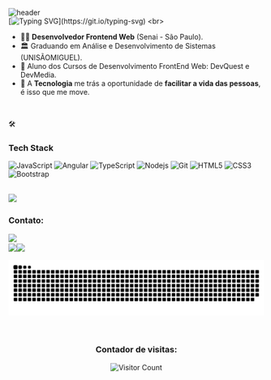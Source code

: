 ![header](https://capsule-render.vercel.app/api?type=Waving&color=gradient&customColorList=0,29,2,5,30&height=200&section=header&text=Weydson%20Bruno&fontSize=60&animation=fadeIn)
<br>
[![Typing SVG](https://readme-typing-svg.demolab.com?font=Fira+Code&size=30&pause=1000&center=true&vCenter=true&width=1000&lines=Ol%C3%A1%2C++Bem-vindo(a)+ao+meu+reposit%C3%B3rio;Fique+à+vontade+para+conhecer+meus+projetos;)](https://git.io/typing-svg)
<br>
- 👨‍💻 **Desenvolvedor Frontend Web** (Senai - São Paulo).  
- 🏛  Graduando em Análise e Desenvolvimento de Sistemas (UNISÃOMIGUEL).
- 🧙 Aluno dos Cursos de Desenvolvimento FrontEnd Web: DevQuest e DevMedia.
- 🚀 A **Tecnologia** me trás a oportunidade de **facilitar a vida das pessoas**, é isso que me move.
<br>
  
🛠<h3>Tech Stack</h3>

![JavaScript](https://img.shields.io/badge/-JavaScript-black?style=flat-square&logo=javascript)
![Angular](https://img.shields.io/badge/-Angular-DD0031?style=flat-square&logo=angular)
![TypeScript](https://img.shields.io/badge/-TypeScript-007ACC?style=flat-square&logo=typescript&logoColor=white)
![Nodejs](https://img.shields.io/badge/-Nodejs-339933?style=flat-square&logo=Node.js&logoColor=white)
![Git](https://img.shields.io/badge/-Git-black?style=flat-square&logo=git)
![HTML5](https://img.shields.io/badge/-HTML5-E34F26?style=flat-square&logo=html5&logoColor=white)
![CSS3](https://img.shields.io/badge/-CSS3-1572B6?style=flat-square&logo=css3)
![Bootstrap](https://img.shields.io/badge/-Bootstrap-563D7C?style=flat-square&logo=bootstrap)

 <div><br>

<img height="450em" src="https://user-images.githubusercontent.com/70382532/138322189-2db8df52-9dcb-40a0-88a8-c365466bd33d.gif"/>

</div>
<h3>Contato:</h3>

<a href="https://www.linkedin.com/in/weydsonbruno/" target="_blank"><img src="https://img.shields.io/badge/-LinkedIn-%230077B5?style=for-the-badge&logo=linkedin&logoColor=white" target="_blank"></a><br><a href = "mailto:weydson.brunos@gmail.com"><img src="https://img.shields.io/badge/-Gmail-%23333?style=for-the-badge&logo=gmail&logoColor=white" target="_blank"></a><a href="https://www.instagram.com/wbrunotech/" target="_blank"><img src="https://img.shields.io/badge/-Instagram-%23E4405F?style=for-the-badge&logo=instagram&logoColor=white" target="_blank"></a>
  
![Snake animation](https://github.com/weybruno/weybruno/blob/output/github-contribution-grid-snake.svg)
</div><br>

<div align="center">
<h3>Contador de visitas:</h3>
  
  ![Visitor Count](https://profile-counter.glitch.me/weybruno/count.svg)
  </div>
